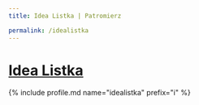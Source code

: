 ```yaml
---
title: Idea Listka | Patromierz

permalink: /idealistka
---
```


# [Idea Listka](https://patronite.pl/idealistka)

{% include profile.md name="idealistka" prefix="i" %}
